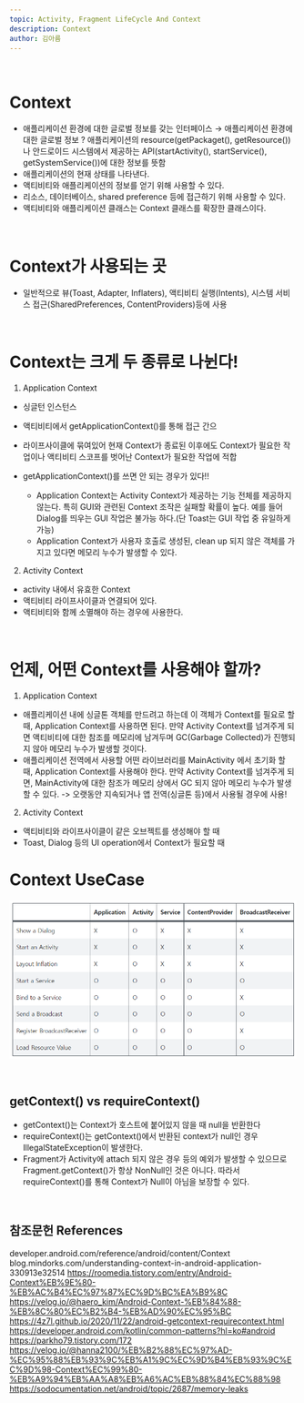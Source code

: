 ```yaml
---
topic: Activity, Fragment LifeCycle And Context
description: Context
author: 김아름
---
```


<br>

# Context
- 애플리케이션 환경에 대한 글로벌 정보를 갖는 인터페이스
→  애플리케이션 환경에 대한 글로벌 정보 ?
애플리케이션의 resource(getPackaget(), getResource())나 안드로이드 시스템에서 제공하는 API(startActivity(), startService(), getSystemService())에 대한 정보를 뜻함
- 애플리케이션의 현재 상태를 나타낸다.
- 액티비티와 애플리케이션의 정보를 얻기 위해 사용할 수 있다.
- 리소스, 데이터베이스, shared preference 등에 접근하기 위해 사용할 수 있다.
- 액티비티와 애플리케이션 클래스는 Context 클래스를 확장한 클래스이다.

<br>

# Context가 사용되는 곳
- 일반적으로 뷰(Toast, Adapter, Inflaters), 액티비티 실행(Intents), 시스템 서비스 접근(SharedPreferences, ContentProviders)등에 사용

<br>

# Context는 크게 두 종류로 나뉜다!
1. Application Context
- 싱글턴 인스턴스
- 액티비티에서 getApplicationContext()를 통해 접근 간으
- 라이프사이클에 묶여있어 현재 Context가 종료된 이후에도 Context가 필요한 작업이나 액티비티 스코프를 벗어난 Context가 필요한 작업에 적합

- getApplicationContext()를 쓰면 안 되는 경우가 있다!!
	- Application Context는 Activity Context가 제공하는 기능 전체를 제공하지 않는다. 특히 GUI와 관련된 Context 조작은 실패할 확률이 높다. 예를 들어 Dialog를 띄우는 GUI 작업은 불가능 하다.(단 Toast는 GUI 작업 중 유일하게 가능)
	- Application Context가 사용자 호출로 생성된, clean up 되지 않은 객체를 가지고 있다면 메모리 누수가 발생할 수 있다.

2. Activity Context
- activity 내에서 유효한 Context
- 액티비티 라이프사이클과 연결되어 있다.
- 액티비티와 함께 소멸해야 하는 경우에 사용한다.

<br>

# 언제, 어떤 Context를 사용해야 할까?
1. Application Context
- 애플리케이션 내에 싱글톤 객체를 만드려고 하는데 이 객체가 Context를 필요로 할 때, Application Context를 사용하면 된다. 만약 Activity Context를 넘겨주게 되면 액티비티에 대한 참조를 메모리에 남겨두며 GC(Garbage Collected)가 진행되지 않아 메모리 누수가 발생할 것이다.
- 애플리케이션 전역에서 사용할 어떤 라이브러리를 MainActivity 에서 초기화 할 때, Application Context를 사용해야 한다. 만약 Activity Context를 넘겨주게 되면, MainActivity에 대한 참조가 메모리 상에서 GC 되지 않아 메모리 누수가 발생할 수 있다.
-> 오랫동안 지속되거나 앱 전역(싱글톤 등)에서 사용될 경우에 사용!

2. Activity Context
- 액티비티와 라이프사이클이 같은 오브젝트를 생성해야 할 때
- Toast, Dialog 등의 UI operation에서 Context가 필요할 때

# Context UseCase
![ex_screenshot](./images/context_usecase.png)

<br>

## getContext() vs requireContext()
- getContext()는 Context가 호스트에 붙어있지 않을 때 null을 반환한다
- requireContext()는 getContext()에서 반환된 context가 null인 경우 IllegalStateException이 발생한다.
- Fragment가 Activity에 attach 되지 않은 경우 등의 예외가 발생할 수 있으므로 Fragment.getContext()가 항상 NonNull인 것은 아니다. 따라서 requireContext()를 통해 Context가 Null이 아님을 보장할 수 있다.

<br>

## 참조문헌 References
developer.android.com/reference/android/content/Context
blog.mindorks.com/understanding-context-in-android-application-330913e32514
https://roomedia.tistory.com/entry/Android-Context%EB%9E%80-%EB%AC%B4%EC%97%87%EC%9D%BC%EA%B9%8C
https://velog.io/@haero_kim/Android-Context-%EB%84%88-%EB%8C%80%EC%B2%B4-%EB%AD%90%EC%95%BC
https://4z7l.github.io/2020/11/22/android-getcontext-requirecontext.html
https://developer.android.com/kotlin/common-patterns?hl=ko#android
https://parkho79.tistory.com/172
https://velog.io/@hanna2100/%EB%B2%88%EC%97%AD-%EC%95%88%EB%93%9C%EB%A1%9C%EC%9D%B4%EB%93%9C%EC%9D%98-Context%EC%99%80-%EB%A9%94%EB%AA%A8%EB%A6%AC%EB%88%84%EC%88%98
https://sodocumentation.net/android/topic/2687/memory-leaks
